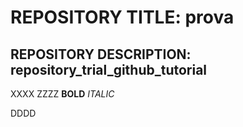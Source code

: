 # REPOSITORY TITLE: prova

## REPOSITORY DESCRIPTION: repository_trial_github_tutorial
XXXX
ZZZZ
__BOLD__
_ITALIC_

DDDD
